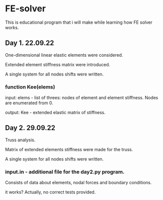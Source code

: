 # FE-solver
This is educational program that i will make while learning how FE solver works.

## Day 1. 22.09.22
One-dimensional linear elastic elements were considered.

Extended element stiffness matrix were introduced.

A single system for all nodes shifts were written.

### function Kee(elems)
input: elems - list of threes: nodes of element and element stiffness.
Nodes are enumerated from 0.

output: Kee - extended elastic matrix of stiffness.

## Day 2. 29.09.22
Truss analysis.

Matrix of extended elements stiffness were made for the truss.

A single system for all nodes shifts were written.

### input.in - additional file for the day2.py program.
Consists of data about elements, nodal forces and boundary conditions.

it works? Actually, no correct tests provided.
